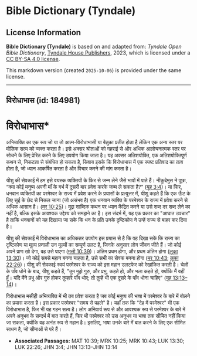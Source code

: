 # Bible Dictionary (Tyndale)

## License Information

**Bible Dictionary (Tyndale)** is based on and adapted from: _Tyndale Open Bible Dictionary_, [Tyndale House Publishers](https://tyndaleopenresources.com/), 2023, which is licensed under a [CC BY-SA 4.0 license](https://creativecommons.org/licenses/by-sa/4.0/legalcode.en).

This markdown version (created `2025-10-06`) is provided under the same license.



--------------------------------

## विरोधाभास (id: 184981)

विरोधाभास\*
===========

अभिव्यक्ति का एक रूप जो या तो आत्म\-विरोधाभासी या बेतुका प्रतीत होता है लेकिन एक अन्य स्तर पर मौलिक सत्य को व्यक्त करता है। इसे अक्सर श्रोताओं को गहराई से और अधिक आलोचनात्मक स्तर पर सोचने के लिए प्रेरित करने के लिए उपयोग किया जाता है। यह अक्सर अतिशयोक्ति, एक अतिशयोक्तिपूर्ण कथन से, निकटता से संबंधित हो सकता है, सिवाय इसके कि विरोधाभास में एक स्पष्ट प्रतिवाद का तत्व होता है, जो ध्यान आकर्षित करता है और विचार करने की मांग करता है।

यीशु की सेवकाई में हम इसे वयस्क व्यक्तियों के फिर से जन्म लेने जैसे भावों में पाते हैं। नीकुदेमुस ने पूछा, “क्या कोई मनुष्य अपनी माँ के गर्भ में दूसरी बार प्रवेश करके जन्म ले सकता है?” ([यूह 3:4](https://ref.ly/John3:4))। या फिर, धनवान व्यक्तियों का परमेश्वर के राज्य में प्रवेश करने के प्रयासों के प्रत्युत्तर में, यीशु कहते हैं कि एक ऊँट के लिए सुई के छेद से निकल जाना (जो असंभव है) एक धनवान व्यक्ति के परमेश्वर के राज्य में प्रवेश करने से अधिक आसान है। ([मर 10:25](https://ref.ly/Mark10:25))। मुद्दा शाब्दिक कथन पर ध्यान केंद्रित करने या उसे शब्द दर शब्द लेने का नहीं है, बल्कि इसके आवश्यक उद्देश्य को समझने का है। इस संदर्भ में, यह एक प्रकार का "आघात उपचार" है ताकि धनवानों को यह दिखाया जा सके कि धन के प्रति उनके दृष्टिकोण ने उन्हें राज्य से बाहर कर दिया है।

यीशु की सेवकाई में विरोधाभास का अधिकतर उपयोग इस प्रयास से है कि वह दिखा सकें कि राज्य का दृष्टिकोण या मूल्य प्रणाली उन मूल्यों का सम्पूर्ण उलट है, जिनके अनुसार लोग जीवन जीते हैं। जो कोई अपने प्राण खो देगा, वह उसे पाएगा ([मत्ती 10:39](https://ref.ly/Matt10:39))। अंतिम प्रथम होगा, और प्रथम अंतिम होगा ([लूका 13:30](https://ref.ly/Luke13:30))। जो कोई सबसे महान बनना चाहता है, उसे सभी का सेवक बनना होगा ([मर 10:43](https://ref.ly/Mark10:43); [लूका 22:26](https://ref.ly/Luke22:26))। यीशु की सेवकाई स्वयं परमेश्वर के राज्य को इस महान उलटफेर को रेखांकित करती है। चेलों के पाँव धोने के बाद, यीशु कहते हैं, "तुम मुझे गुरु, और प्रभु, कहते हो, और भला कहते हो, क्योंकि मैं वहीं हूँ। यदि मैंने प्रभु और गुरु होकर तुम्हारे पाँव धोए; तो तुम्हें भी एक दूसरे के पाँव धोना चाहिए" ([यूह 13:13–14](https://ref.ly/John13:13-John13:14))। 

विरोधाभास मसीही अभिव्यक्ति में भी तब प्रवेश करता है जब कोई मनुष्य की भाषा में परमेश्वर के बारे में बोलने का प्रयास करता है। इस प्रकार परमेश्वर "समय से पहले" है। यहाँ तक कि "देह में परमेश्वर" भी एक विरोधाभास है, फिर भी यह गहन सत्य है। लोग अनिवार्य रूप से और आवश्यक रूप से परमेश्वर के बारे में अपने अनुभव के सन्दर्भ में बात करते हैं, फिर भी परमेश्वर को उस अनुभव या भाषा तक सीमित नहीं किया जा सकता, क्योंकि वह अनंत रूप से महान है। इसलिए, भाषा उनके बारे में बात करने के लिए एक सीमित साधन है, जो सीमाओं से परे हैं।

* **Associated Passages:** MAT 10:39; MRK 10:25; MRK 10:43; LUK 13:30; LUK 22:26; JHN 3:4; JHN 13:13–JHN 13:14


